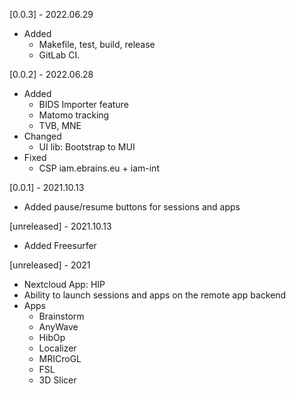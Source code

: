 [0.0.3] - 2022.06.29

- Added
  - Makefile, test, build, release
  - GitLab CI.

[0.0.2] - 2022.06.28

- Added
  - BIDS Importer feature
  - Matomo tracking
  - TVB, MNE
- Changed
  - UI lib: Bootstrap to MUI
- Fixed
  - CSP iam.ebrains.eu + iam-int

[0.0.1] - 2021.10.13

- Added pause/resume buttons for sessions and apps

[unreleased] - 2021.10.13

- Added Freesurfer

[unreleased] - 2021

- Nextcloud App: HIP
- Ability to launch sessions and apps on the remote app backend
- Apps
  - Brainstorm
  - AnyWave
  - HibOp
  - Localizer
  - MRICroGL
  - FSL
  - 3D Slicer
